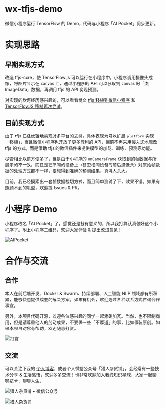 # wx-tfjs-demo
微信小程序运行 TensorFlow 的 Demo，代码与小程序「AI Pocket」同步更新。

# 实现思路

## 早期实现方式

改造 tfjs-core，使 TensorFlow.js 可以运行在小程序中。小程序调用摄像头成像，将图片显示在 `canvas` 上，通过小程序的 API 可以获取到 `canvas` 的「类 ImageData」数据，再调用 tfjs 的 API 实现预测。

对实现的坎坷经历感兴趣的，可以看看博文 [tfjs 移植到微信小程序](https://hunterx.xyz/try-tfjs-on-wx.html) 和 [TensorFlowJS 移植再次尝试](https://hunterx.xyz/retry-tfjs-on-wx.html)。

## 目前实现方式

由于 tfjs 已经优雅地实现对多平台的支持，具体表现为可以扩展 `platform` 实现「移植」，而且微信小程序也开放了更多有利的 API，目前不再采用侵入式地魔改 tfjs 的方式，而是借助 tfjs 的微信插件来提供模型的加载、训练、预测等功能。

尽管相比以前方便多了，但是由于小程序的 `onCameraFrame` 获取到的帧数据与所展示的不一致，而且是在不同的设备上（甚至相同设备的前后摄像头）对原始帧数据的处理方式都不一样，要想得到准确的预测结果，真叫人头大。

目前，我已经摸索出一套帧数据裁切方式，而且简单测试了下，效果不错。如果有照顾不到的机型，欢迎提 Issues & PR。

# 小程序 Demo
小程序改名「AI Pocket」了，感觉还是挺有意义的，所以我打算认真做好这个小程序了。附上小程序二维码，欢迎大家体验 & 提出改进意见！

![AIPocket](https://i.endpot.com/image/CIDDI/AIPocket.jpg)

# 合作与交流

## 合作

本人在前后端开发、Docker & Swarm、持续部署、人工智能 NLP 领域都有所积累，能够快速提供成套的解决方案，如果有机会，欢迎通过各种联系方式咨询合作事宜。

另外，本项目代码开源，欢迎各位感兴趣的同学一起添砖加瓦。当然，也不限制商用，但是请尊重他人的劳动成果，不要做一些「不厚道」的事，比如假装原创。如果本项目对你有帮助，欢迎随意打赏。

![打赏](https://i.endpot.com/image/DGB9R/reward.jpg)

## 交流

可以关注下我的 [个人博客](https://hunterx.xyz)，或者个人微信公众号「猎人杂货铺」，会经常有一些技术分享 & 生活感悟，欢迎多多交流！也非常欢迎加入我的知识星球，大家一起聊聊技术、聊聊人生。

![猎人杂货铺 • 微信公众号](https://i.endpot.com/image/V4NUH/%E6%89%AB%E7%A0%81-%E7%8C%8E%E4%BA%BA%E6%9D%82%E8%B4%A7%E9%93%BA.png)

![猎人杂货铺](https://i.endpot.com/image/L9QEU/hunterx.png)
